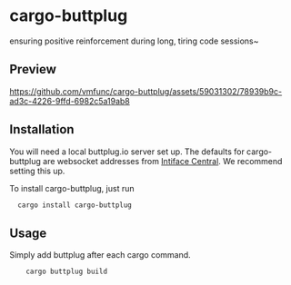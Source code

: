 # cargo-buttplug

ensuring positive reinforcement during long, tiring code sessions~

## Preview

https://github.com/vmfunc/cargo-buttplug/assets/59031302/78939b9c-ad3c-4226-9ffd-6982c5a19ab8

## Installation

You will need a local buttplug.io server set up. The defaults for cargo-buttplug are websocket addresses from [Intiface Central](https://intiface.com/central/). We recommend setting this up.

To install cargo-buttplug, just run

```zsh
  cargo install cargo-buttplug
```
    
## Usage

Simply add buttplug after each cargo command.

```bash
    cargo buttplug build
```

